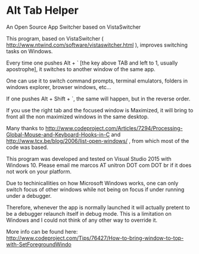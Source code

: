 # Alt Tab Helper
An Open Source App Switcher based on VistaSwitcher


This program, based on VistaSwitcher ( http://www.ntwind.com/software/vistaswitcher.html ), improves switching tasks on Windows.

Every time one pushes Alt + ` [the key above TAB and left to 1, usually  apostrophe], it switches to another window of the same app.

One can use it to switch command prompts, terminal emulators, folders in windows explorer, browser windows, etc...

If one pushes Alt + Shift + `, the same will happen, but in the reverse order.

If you use the right tab and the focused window is Maximized,
it will bring to front all the non maximized windows in the same desktop.

Many thanks to http://www.codeproject.com/Articles/7294/Processing-Global-Mouse-and-Keyboard-Hooks-in-C and http://www.tcx.be/blog/2006/list-open-windows/ ,
from which most of the code was based.

This program was developed and tested on Visual Studio 2015 with Windows 10. Please email me marcos AT unitron DOT com DOT br if it does not work on your platform.

Due to techinicallities on how Microsoft Windows works, one can only switch focus of other windows while not being on focus if under running under a debugger.

Therefore, whenever the app is normally launched it will actually pretent to be a debugger relaunch itself in debug mode.
This is a limitation on Windows and I could not think of any other way to override it.

More info can be found here: http://www.codeproject.com/Tips/76427/How-to-bring-window-to-top-with-SetForegroundWindo
